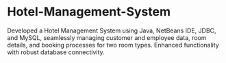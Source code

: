# Hotel-Management-System
Developed a Hotel Management System using Java, NetBeans IDE, JDBC, and MySQL, seamlessly managing customer and employee data, room details, and booking processes for two room types. Enhanced functionality with robust database connectivity.
